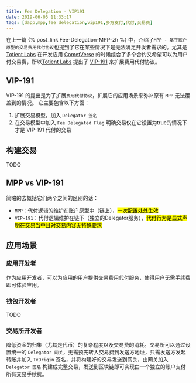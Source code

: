 ```yaml
---
title: Fee Delegation - VIP191
date: 2019-06-05 11:33:17
tags: [dapp,mpp,fee delegation,vip191,多方支付,代付,交易费]
---
```


在上一篇 {% post_link Fee-Delegation-MPP-zh %} 中，介绍了`MPP - 基于账户原型的交易费用代付协议`也提到了它在某些情况下是无法满足开发者需求的。尤其是 [Totient Labs](https://www.totientlabs.com/) 在开发应用 [CometVerse](https://play.cometverse.com/) 的时候组合了多个合约又希望可以为用户付交易费，所以[Totient Labs](https://www.totientlabs.com/) 提出了 [VIP-191](https://github.com/vechain/VIPs/blob/master/vips/VIP-191.md) 来扩展费用代付协议。

## VIP-191

VIP-191 的提出是为了扩展`费用代付协议`，扩展它的应用场景来弥补原有 `MPP` 无法覆盖到的情况。 它主要包含以下方面：

1. 扩展交易模型，加入 `Delegator 签名` 
2. 在交易模型中加入 `Fee Delegated Flag` 明确交易仅在它设置为true的情况下才是 VIP-191 代付的交易

<!-- more -->

## 构建交易

TODO

## MPP vs VIP-191

简略的去概括它们两个之间的区别的话：

+ `MPP`：代付逻辑的维护在账户原型中（链上），<mark>一次配置处处生效</mark>
+ `VIP-191`：代付逻辑维护在链下（独立的Delegator服务），<mark>代付行为是显式声明在交易当中且对交易内容无特殊要求</mark>

## 应用场景

### 应用开发者

作为应用开发者，可以为应用的用户提供交易费用代付服务，使得用户无需手续费即可体验应用。

### 钱包开发者

TODO

### 交易所开发者

降低资金的归集（尤其是代币）的复杂程度以及交易费的消耗。交易所可以通过设置统一的 `Delegator 网关`，无需预先转入交易费到发送方地址，只需发送方发起转账并加入 `TxOrigin` 签名，并将构建好的交易发送到网关，由网关加入 `Delegator 签名` 构建成完整交易，发送到区块链即可实现由一个独立的账户支付所有交易手续费。

